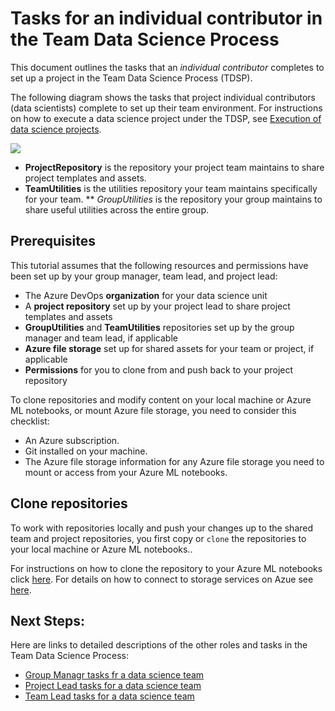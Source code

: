 <properties
	pageTitle="Tasks for an individual contributor in the Team Data Science Process"
	description="Outlines the tasks that an individual contributor on a data science team is expected to complete."  
	services="machine-learning"
	documentationCenter=""
	authors="bradsev"
	manager="jhubbard"
	editor="cgronlun" />

<tags
	ms.service="machine-learning"
	ms.workload="data-services"
	ms.tgt_pltfrm="na"
	ms.devlang="na"
	ms.topic="article"
	ms.date="09/21/2016"
	ms.author="bradsev;hangzh;"/>


# Tasks for an individual contributor in the Team Data Science Process

This document outlines the tasks that an *individual contributor* completes to set up a project in the Team Data Science Process (TDSP). 

The following diagram shows the tasks that project individual contributors (data scientists) complete to set up their team environment. For instructions on how to execute a data science project under the TDSP, see [Execution of data science projects](https://github.com/felicity-borg/Microsoft-TDSP/blob/master/Docs/agile-development.md).

![](https://docs.microsoft.com/en-us/azure/machine-learning/team-data-science-process/media/project-ic-tasks/project-ic-1-tdsp-data-scientist.png)

* **ProjectRepository** is the repository your project team maintains to share project templates and assets.
* **TeamUtilities** is the utilities repository your team maintains specifically for your team.
** *GroupUtilities* is the repository your group maintains to share useful utilities across the entire group.

## Prerequisites
This tutorial assumes that the following resources and permissions have been set up by your group manager, team lead, and project lead:

* The Azure DevOps **organization** for your data science unit
* A **project repository** set up by your project lead to share project templates and assets
* **GroupUtilities** and **TeamUtilities** repositories set up by the group manager and team lead, if applicable
* **Azure file storage** set up for shared assets for your team or project, if applicable
* **Permissions** for you to clone from and push back to your project repository

To clone repositories and modify content on your local machine or Azure ML notebooks, or mount Azure file storage, you need to consider this checklist:

* An Azure subscription.
* Git installed on your machine. 
* The Azure file storage information for any Azure file storage you need to mount or access from your Azure ML notebooks. 

## Clone repositories
To work with repositories locally and push your changes up to the shared team and project repositories, you first copy or `clone` the repositories to your local machine or Azure ML notebooks..

For instructions on how to clone the repository to your Azure ML notebooks click [here](https://github.com/felicity-borg/Microsoft-TDSP/blob/master/Docs/gitIntegration.md).
For details on how to connect to storage services on Azue see [here](https://docs.microsoft.com/en-us/azure/machine-learning/how-to-access-data). 

## Next Steps:

Here are links to detailed descriptions of the other roles and tasks in the Team Data Science Process:

* [Group Managr tasks fr a data science team](https://github.com/felicity-borg/Microsoft-TDSP/blob/master/Docs/group-manager-tasks.md)
* [Project Lead tasks for a data science team](https://github.com/felicity-borg/Microsoft-TDSP/blob/master/Docs/project-lead-tasks.md)
* [Team Lead tasks for a data science team](https://github.com/felicity-borg/Microsoft-TDSP/blob/master/Docs/team-lead-tasks.md)
